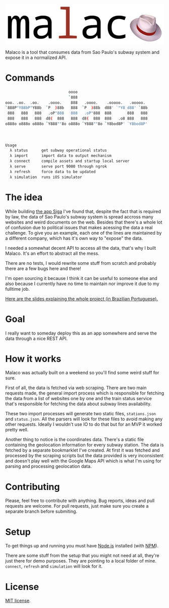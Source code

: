 ![Malaco](./malaco.jpg)

Malaco is a tool that consumes data from Sao Paulo's subway system and expose it in a normalized API.

# Commands

```sh
                            oooo
                            `888
ooo. .oo.  .oo.    .oooo.    888   .oooo.    .ooooo.   .ooooo.
`888P"Y88bP"Y88b  `P  )88b   888  `P  )88b  d88' `"Y8 d88' `88b
 888   888   888   .oP"888   888   .oP"888  888       888   888
 888   888   888  d8(  888   888  d8(  888  888   .o8 888   888
o888o o888o o888o `Y888""8o o888o `Y888""8o `Y8bod8P' `Y8bod8P'



Usage
  λ status      get subway operational status
  λ import      import data to output mechanism
  λ connect     compile assets and startup local server
  λ serve       serve port 9000 through ngrok
  λ refresh     force data to be updated
  λ simulation  runs iOS simulator
```

# The idea

While building [the app Siga](http://github.com/rafaelrinaldi/siga) I've found that, despite the fact that is required by law, the data of Sao Paulo's subway system is spread accross many websites and weird documents on the web. Besides that there's a whole lot of confusion due to political issues that makes acessing the data a real challenge. To give you an example, each one of the lines are maintained by a different company, which has it's own way to "expose" the data.

I needed a somewhat decent API to access all the data, that's why I built Malaco. It's an effort to abstract all the mess.

There are no tests, I would rewrite some stuff from scratch and probably there are a few bugs here and there!

I'm open sourcing it because I think it can be useful to someone else and also because I currently have no time to maintain nor improve it due to my fulltime job.

[Here are the slides explaining the whole project (in Brazilian Portuguese).](https://speakerdeck.com/rafaelrinaldi/projeto-de-conclusao-de-curso)

# Goal

I really want to someday deploy this as an app somewhere and serve the data through a nice REST API.

# How it works

Malaco was actually built on a weekend so you'll find some weird stuff for sure.

First of all, the data is fetched via web scraping. There are two main requests made, the general import process which is responsible for fetching the data from a list of websites one by one and the train status service that's responsible for fetching the data about subway lines availability.

These two import processes will generate two static files, `stations.json` and `status.json`. All the parsers will look for these files to avoid making any other requests.
Ideally I wouldn't use IO to do that but for an MVP it worked pretty well.

Another thing to notice is the coordinates data. There's a static file containing the geolocation information for every subway station. The data is fetched by a separate bookmarklet I've created. At first it was fetched and processed by the scraping scripts but the data provided is very inconsistent and doesn't play well with the Google Maps API which is what I'm using for parsing and processing geolocation data.

# Contributing

Please, feel free to contribute with anything. Bug reports, ideas and pull requests are welcome. For pull requests, just make sure you create a separate branch before submiting.

# Setup

To get things up and running you must have [Node.js](http://nodejs.org) installed (with [NPM](http://npmjs.com)).

There are some stuff from the setup that you might not need at all, they're just there for demo purposes. They are pointing to a local folder of mine. `connect`, `refresh` and `simulation` will look for it.

# License

[MIT license](http://rinaldi.mit-license.org).
